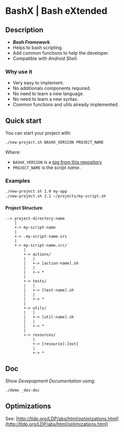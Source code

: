 # BashX | Bash eXtended

## Description

- **_Bash Framework_**.
- Helps to bash scripting.
- Add common functions to help the developer.
- Compatible with _Android Shell_.

### Why use it

- Very easy to implement.
- No additionals components required.
- No need to learn a new language.
- No need to learn a new syntax.
- Common functions and utils already implemented.

## Quick start

You can start your project with:

```bash
./new-project.sh BASHX_VERSION PROJECT_NAME
```

Where:

- `BASHX_VERSION` is a [_tag_ from this repository](https://github.com/reduardo7/bashx/tags)
- `PROJECT_NAME` is the _script name_.

### Examples

```bash
./new-project.sh 1.0 my-app
./new-project.sh 2.1 ~/projects/my-script.sh
```

#### Project Structure

```text
--> project-directory-name
    |
    +-> my-script-name
    |
    +-> .my-script-name.src
    |
    +-> my-script-name.src/
        |
        +-> actions/
        |   |
        |   +-> [action-name].sh
        |   |
        |   +-> *
        |
        +-> tests/
        |   |
        |   +-> [test-name].sh
        |   |
        |   +-> *
        |
        +-> utils/
        |   |
        |   +-> [util-name].sh
        |   |
        |   +-> *
        |
        +-> resources/
            |
            +-> [resource].[ext]
            |
            +-> *
```

## Doc

Show _Devepopment Documentation_ using:

```bash
./demo _dev-doc
```

## Optimizations

See: [http://tldp.org/LDP/abs/html/optimizations.html](http://tldp.org/LDP/abs/html/optimizations.html)
